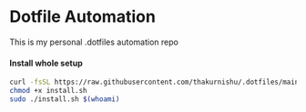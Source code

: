 # Dotfile Automation
This is my personal .dotfiles automation repo

#### Install whole setup
```bash
curl -fsSL https://raw.githubusercontent.com/thakurnishu/.dotfiles/main/install.sh > install.sh
chmod +x install.sh
sudo ./install.sh $(whoami)
```
